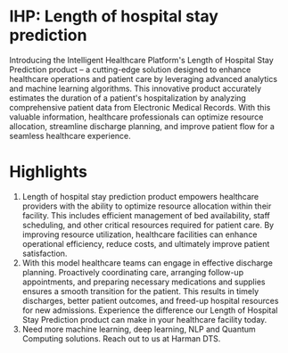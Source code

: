 # IHP: Length of hospital stay prediction
Introducing the Intelligent Healthcare Platform's Length of Hospital Stay Prediction product – a cutting-edge solution designed to enhance healthcare operations and patient care by leveraging advanced analytics and machine learning algorithms. This innovative product accurately estimates the duration of a patient's hospitalization by analyzing comprehensive patient data from Electronic Medical Records. With this valuable information, healthcare professionals can optimize resource allocation, streamline discharge planning, and improve patient flow for a seamless healthcare experience.

# Highlights
1. Length of hospital stay prediction product empowers healthcare providers with the ability to optimize resource allocation within their facility. This includes efficient management of bed availability, staff scheduling, and other critical resources required for patient care. By improving resource utilization, healthcare facilities can enhance operational efficiency, reduce costs, and ultimately improve patient satisfaction.
2. With this model healthcare teams can engage in effective discharge planning. Proactively coordinating care, arranging follow-up appointments, and preparing necessary medications and supplies ensures a smooth transition for the patient. This results in timely discharges, better patient outcomes, and freed-up hospital resources for new admissions. Experience the difference our Length of Hospital Stay Prediction product can make in your healthcare facility today.
3. Need more machine learning, deep learning, NLP and Quantum Computing solutions. Reach out to us at Harman DTS.
